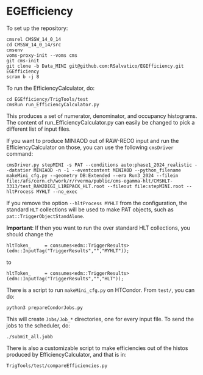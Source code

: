 # EGEfficiency

To set up the repository:
```
cmsrel CMSSW_14_0_14
cd CMSSW_14_0_14/src
cmsenv
voms-proxy-init --voms cms
git cms-init
git clone -b Data_MINI git@github.com:RSalvatico/EGEfficiency.git EGEfficiency
scram b -j 8
```

To run the EfficiencyCalculator, do:
```
cd EGEfficiency/TrigTools/test
cmsRun run_EfficiencyCalculator.py
```

This produces a set of numerator, denominator, and occupancy histograms. The content of run_EfficiencyCalculator.py can easily be changed to pick a different list of input files.

If you want to produce MINIAOD out of RAW-RECO input and run the EfficiencyCalculator on those, you can use the following `cmsDriver` command:
```
cmsDriver.py stepMINI -s PAT --conditions auto:phase1_2024_realistic --datatier MINIAOD -n -1 --eventcontent MINIAOD --python_filename makeMini_cfg.py --geometry DB:Extended --era Run3_2024 --filein file:/afs/cern.ch/work/r/rverma/public/cms-egamma-hlt/CMSHLT-3313/test_RAW2DIGI_L1REPACK_HLT.root --fileout file:stepMINI.root --hltProcess MYHLT --no_exec
```
If you remove the option `--hltProcess MYHLT` from the configuration, the standard `HLT` collections will be used to make PAT objects, such as `pat::TriggerObjectStandAlone`.

**Important**: If then you want to run the over standard HLT collections, you should change the
```
hltToken_     = consumes<edm::TriggerResults>(edm::InputTag("TriggerResults","","MYHLT"));
```
to
```
hltToken_     = consumes<edm::TriggerResults>(edm::InputTag("TriggerResults","","HLT"));
```

There is a script to run `makeMini_cfg.py` on HTCondor. From `test/`, you can do:
```
python3 prepareCondorJobs.py
```
This will create `Jobs/Job_*` directories, one for every input file. To send the jobs to the scheduler, do:
```
./submit_all.jobb
```

There is also a customizable script to make efficiencies out of the histos produced by EfficiencyCalculator, and that is in:
```
TrigTools/test/compareEfficiencies.py
```